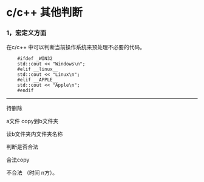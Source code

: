 # c/c++ 其他判断

### 1，宏定义方面

在c/c++ 中可以判断当前操作系统来预处理不必要的代码。

```
    #ifdef _WIN32
    std::cout << "Windows\n";
    #elif __linux__
    std::cout << "Linux\n";
    #elif __APPLE__
    std::cout << "Apple\n";
    #endif
```



------------------

待删除

a文件  copy到b文件夹

读b文件夹内文件夹名称

判断是否合法

合法copy

不合法     （时间 n方）。

